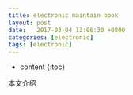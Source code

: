 ```yaml
---
title: electronic maintain book
layout: post
date:   2017-03-04 13:06:30 +0800
categories: [electronic]
tags: [electronic]
---
```



* content
{:toc}


本文介绍                                                                                                                                                  

















#### 





